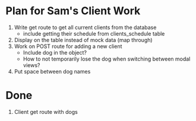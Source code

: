 # Plan for Sam's Client Work

1. Write get route to get all current clients from the database
    * include getting their schedule from clients_schedule table
2. Display on the table instead of mock data (map through)
3. Work on POST route for adding a new client
    * Include dog in the object?  
    * How to not temporarily lose the dog when switching between modal views?
4. Put space between dog names


# Done
1. Client get route with dogs